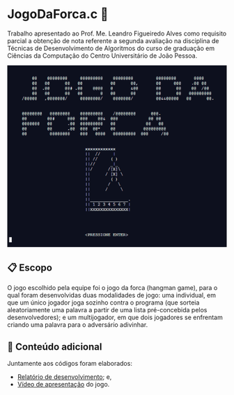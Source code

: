 # JogoDaForca.c 🧩
Trabalho apresentado ao Prof. Me. Leandro Figueiredo Alves como requisito parcial a obtenção de nota referente a segunda avaliação na disciplina de Técnicas de Desenvolvimento de Algoritmos do curso de graduação em Ciências da Computação do Centro Universitário de João Pessoa.
 
![Tela Apresentacao](jogoDaForca(min).png)
 
## :clipboard: Escopo
O jogo escolhido pela equipe foi o jogo da forca (hangman game), para o qual foram desenvolvidas duas modalidades de jogo: uma individual, em que um único jogador joga sozinho contra o programa (que sorteia aleatoriamente uma palavra a partir de uma lista pré-concebida pelos desenvolvedores); e um multijogador, em que dois jogadores se enfrentam criando uma palavra para o adversário adivinhar.

## :paperclip: Conteúdo adicional
Juntamente aos códigos foram elaborados:
* [Relatório de desenvolvimento](https://github.com/vncenturion/jogoDaForca/blob/main/Relatorio/relatorio.pdf); e,
* [Vídeo de apresentação](https://youtu.be/WxlwlNmHDtw) do jogo.
